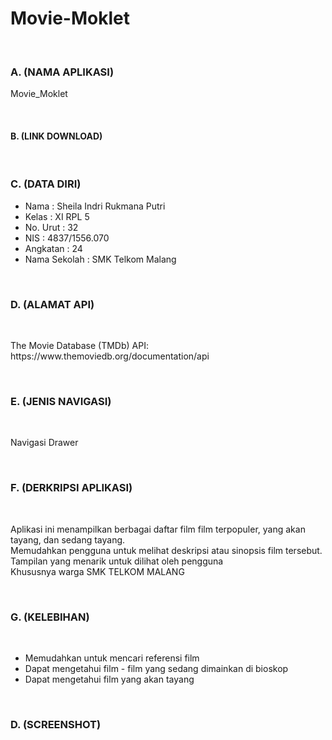 # Movie-Moklet
<br>

### A. (NAMA APLIKASI)
<P>Movie_Moklet</P>

<br>

#### B. (LINK DOWNLOAD)
<P> </P>

<br>

### C. (DATA DIRI)
- Nama          : Sheila Indri Rukmana Putri
- Kelas         : XI RPL 5
- No. Urut      : 32
- NIS           : 4837/1556.070
- Angkatan      : 24
- Nama Sekolah  : SMK Telkom Malang

<br>
  
### D. (ALAMAT API)

<br>

<P> The Movie Database (TMDb) API: https://www.themoviedb.org/documentation/api </P>

<br>

### E. (JENIS NAVIGASI)

<br>

<P> Navigasi Drawer </P>

<br>

### F. (DERKRIPSI APLIKASI)

<br>

<P> Aplikasi ini menampilkan berbagai daftar film film terpopuler, yang akan tayang, dan sedang tayang.
<br> Memudahkan pengguna untuk melihat deskripsi atau sinopsis film tersebut. <br> Tampilan yang menarik untuk dilihat oleh pengguna <br>
Khususnya warga SMK TELKOM MALANG</P>

<br>

### G. (KELEBIHAN)

<br>

- Memudahkan untuk mencari referensi film
- Dapat mengetahui film - film yang sedang dimainkan di bioskop
- Dapat mengetahui film yang akan tayang

<br>

### D. (SCREENSHOT)
